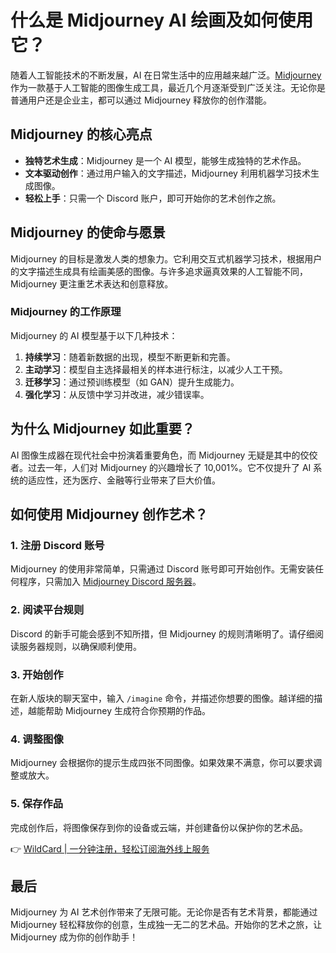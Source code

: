 # 什么是 Midjourney AI 绘画及如何使用它？

随着人工智能技术的不断发展，AI 在日常生活中的应用越来越广泛。[Midjourney](https://bbtdd.com/WildCard) 作为一款基于人工智能的图像生成工具，最近几个月逐渐受到广泛关注。无论你是普通用户还是企业主，都可以通过 Midjourney 释放你的创作潜能。

## Midjourney 的核心亮点

- **独特艺术生成**：Midjourney 是一个 AI 模型，能够生成独特的艺术作品。
- **文本驱动创作**：通过用户输入的文字描述，Midjourney 利用机器学习技术生成图像。
- **轻松上手**：只需一个 Discord 账户，即可开始你的艺术创作之旅。

## Midjourney 的使命与愿景

Midjourney 的目标是激发人类的想象力。它利用交互式机器学习技术，根据用户的文字描述生成具有绘画美感的图像。与许多追求逼真效果的人工智能不同，Midjourney 更注重艺术表达和创意释放。

### Midjourney 的工作原理

Midjourney 的 AI 模型基于以下几种技术：

1. **持续学习**：随着新数据的出现，模型不断更新和完善。
2. **主动学习**：模型自主选择最相关的样本进行标注，以减少人工干预。
3. **迁移学习**：通过预训练模型（如 GAN）提升生成能力。
4. **强化学习**：从反馈中学习并改进，减少错误率。

## 为什么 Midjourney 如此重要？

AI 图像生成器在现代社会中扮演着重要角色，而 Midjourney 无疑是其中的佼佼者。过去一年，人们对 Midjourney 的兴趣增长了 10,001%。它不仅提升了 AI 系统的适应性，还为医疗、金融等行业带来了巨大价值。

## 如何使用 Midjourney 创作艺术？

### 1. 注册 Discord 账号

Midjourney 的使用非常简单，只需通过 Discord 账号即可开始创作。无需安装任何程序，只需加入 [Midjourney Discord 服务器](https://bbtdd.com/WildCard)。

### 2. 阅读平台规则

Discord 的新手可能会感到不知所措，但 Midjourney 的规则清晰明了。请仔细阅读服务器规则，以确保顺利使用。

### 3. 开始创作

在新人版块的聊天室中，输入 `/imagine` 命令，并描述你想要的图像。越详细的描述，越能帮助 Midjourney 生成符合你预期的作品。

### 4. 调整图像

Midjourney 会根据你的提示生成四张不同图像。如果效果不满意，你可以要求调整或放大。

### 5. 保存作品

完成创作后，将图像保存到你的设备或云端，并创建备份以保护你的艺术品。

👉 [WildCard | 一分钟注册，轻松订阅海外线上服务](https://bbtdd.com/WildCard)

## 最后

Midjourney 为 AI 艺术创作带来了无限可能。无论你是否有艺术背景，都能通过 Midjourney 轻松释放你的创意，生成独一无二的艺术品。开始你的艺术之旅，让 Midjourney 成为你的创作助手！